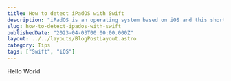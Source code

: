 ```yaml
---
title: How to detect iPadOS with Swift
description: "iPadOS is an operating system based on iOS and this short post will show you how to detect iPadOS with Swift."
slug: how-to-detect-ipados-with-swift
publishedDate: "2023-04-03T00:00:00.000Z"
layout: ../../layouts/BlogPostLayout.astro
category: Tips
tags: ["Swift", "iOS"]
---
```


Hello World
